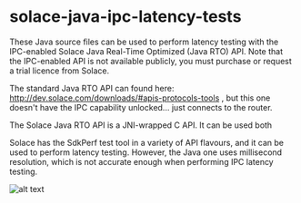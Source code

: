 # solace-java-ipc-latency-tests

These Java source files can be used to perform latency testing with the IPC-enabled Solace Java Real-Time Optimized (Java RTO) API.  Note that the IPC-enabled API is not available publicly, you must purchase or request a trial licence from Solace.


The standard Java RTO API can found here: http://dev.solace.com/downloads/#apis-protocols-tools , but this one doesn't have the IPC capability unlocked... just connects to the router.

 
The Solace Java RTO API is a JNI-wrapped C API.  It can be used both 


Solace has the SdkPerf test tool in a variety of API flavours, and it can be used to perform latency testing.  However, the Java one uses millisecond resolution, which is not accurate enough when performing IPC latency testing.


![alt text](https://github.com/aaron-613/solace-java-ipc-latency-tests/java-ipc-latencies.png "Latency Graph")


